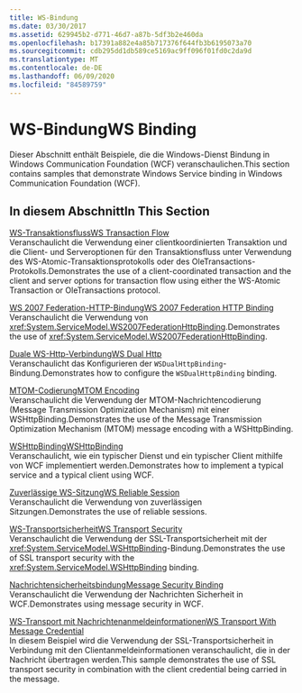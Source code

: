 ```yaml
---
title: WS-Bindung
ms.date: 03/30/2017
ms.assetid: 629945b2-d771-46d7-a87b-5df3b2e460da
ms.openlocfilehash: b17391a882e4a85b717376f644fb3b6195073a70
ms.sourcegitcommit: cdb295dd1db589ce5169ac9ff096f01fd0c2da9d
ms.translationtype: MT
ms.contentlocale: de-DE
ms.lasthandoff: 06/09/2020
ms.locfileid: "84589759"
---
```

# <a name="ws-binding"></a><span data-ttu-id="e3e40-102">WS-Bindung</span><span class="sxs-lookup"><span data-stu-id="e3e40-102">WS Binding</span></span>
<span data-ttu-id="e3e40-103">Dieser Abschnitt enthält Beispiele, die die Windows-Dienst Bindung in Windows Communication Foundation (WCF) veranschaulichen.</span><span class="sxs-lookup"><span data-stu-id="e3e40-103">This section contains samples that demonstrate Windows Service binding in Windows Communication Foundation (WCF).</span></span>  
  
## <a name="in-this-section"></a><span data-ttu-id="e3e40-104">In diesem Abschnitt</span><span class="sxs-lookup"><span data-stu-id="e3e40-104">In This Section</span></span>  
 [<span data-ttu-id="e3e40-105">WS-Transaktionsfluss</span><span class="sxs-lookup"><span data-stu-id="e3e40-105">WS Transaction Flow</span></span>](ws-transaction-flow.md)  
 <span data-ttu-id="e3e40-106">Veranschaulicht die Verwendung einer clientkoordinierten Transaktion und die Client- und Serveroptionen für den Transaktionsfluss unter Verwendung des WS-Atomic-Transaktionsprotokolls oder des OleTransactions-Protokolls.</span><span class="sxs-lookup"><span data-stu-id="e3e40-106">Demonstrates the use of a client-coordinated transaction and the client and server options for transaction flow using either the WS-Atomic Transaction or OleTransactions protocol.</span></span>  
  
 [<span data-ttu-id="e3e40-107">WS 2007 Federation-HTTP-Bindung</span><span class="sxs-lookup"><span data-stu-id="e3e40-107">WS 2007 Federation HTTP Binding</span></span>](ws-2007-federation-http-binding.md)  
 <span data-ttu-id="e3e40-108">Veranschaulicht die Verwendung von <xref:System.ServiceModel.WS2007FederationHttpBinding>.</span><span class="sxs-lookup"><span data-stu-id="e3e40-108">Demonstrates the use of <xref:System.ServiceModel.WS2007FederationHttpBinding>.</span></span>  
  
 [<span data-ttu-id="e3e40-109">Duale WS-Http-Verbindung</span><span class="sxs-lookup"><span data-stu-id="e3e40-109">WS Dual Http</span></span>](ws-dual-http.md)  
 <span data-ttu-id="e3e40-110">Veranschaulicht das Konfigurieren der `WSDualHttpBinding`-Bindung.</span><span class="sxs-lookup"><span data-stu-id="e3e40-110">Demonstrates how to configure the `WSDualHttpBinding` binding.</span></span>  
  
 [<span data-ttu-id="e3e40-111">MTOM-Codierung</span><span class="sxs-lookup"><span data-stu-id="e3e40-111">MTOM Encoding</span></span>](mtom-encoding.md)  
 <span data-ttu-id="e3e40-112">Veranschaulicht die Verwendung der MTOM-Nachrichtencodierung (Message Transmission Optimization Mechanism) mit einer WSHttpBinding.</span><span class="sxs-lookup"><span data-stu-id="e3e40-112">Demonstrates the use of the Message Transmission Optimization Mechanism (MTOM) message encoding with a WSHttpBinding.</span></span>  
  
 [<span data-ttu-id="e3e40-113">WSHttpBinding</span><span class="sxs-lookup"><span data-stu-id="e3e40-113">WSHttpBinding</span></span>](wshttpbinding.md)  
 <span data-ttu-id="e3e40-114">Veranschaulicht, wie ein typischer Dienst und ein typischer Client mithilfe von WCF implementiert werden.</span><span class="sxs-lookup"><span data-stu-id="e3e40-114">Demonstrates how to implement a typical service and a typical client using WCF.</span></span>  
  
 [<span data-ttu-id="e3e40-115">Zuverlässige WS-Sitzung</span><span class="sxs-lookup"><span data-stu-id="e3e40-115">WS Reliable Session</span></span>](ws-reliable-session.md)  
 <span data-ttu-id="e3e40-116">Veranschaulicht die Verwendung von zuverlässigen Sitzungen.</span><span class="sxs-lookup"><span data-stu-id="e3e40-116">Demonstrates the use of reliable sessions.</span></span>  
  
 [<span data-ttu-id="e3e40-117">WS-Transportsicherheit</span><span class="sxs-lookup"><span data-stu-id="e3e40-117">WS Transport Security</span></span>](ws-transport-security.md)  
 <span data-ttu-id="e3e40-118">Veranschaulicht die Verwendung der SSL-Transportsicherheit mit der <xref:System.ServiceModel.WSHttpBinding>-Bindung.</span><span class="sxs-lookup"><span data-stu-id="e3e40-118">Demonstrates the use of SSL transport security with the <xref:System.ServiceModel.WSHttpBinding> binding.</span></span>  
  
 [<span data-ttu-id="e3e40-119">Nachrichtensicherheitsbindung</span><span class="sxs-lookup"><span data-stu-id="e3e40-119">Message Security Binding</span></span>](message-security-binding.md)  
 <span data-ttu-id="e3e40-120">Veranschaulicht die Verwendung der Nachrichten Sicherheit in WCF.</span><span class="sxs-lookup"><span data-stu-id="e3e40-120">Demonstrates using message security in WCF.</span></span>  
  
 [<span data-ttu-id="e3e40-121">WS-Transport mit Nachrichtenanmeldeinformationen</span><span class="sxs-lookup"><span data-stu-id="e3e40-121">WS Transport With Message Credential</span></span>](ws-transport-with-message-credential.md)  
 <span data-ttu-id="e3e40-122">In diesem Beispiel wird die Verwendung der SSL-Transportsicherheit in Verbindung mit den Clientanmeldeinformationen veranschaulicht, die in der Nachricht übertragen werden.</span><span class="sxs-lookup"><span data-stu-id="e3e40-122">This sample demonstrates the use of SSL transport security in combination with the client credential being carried in the message.</span></span>
